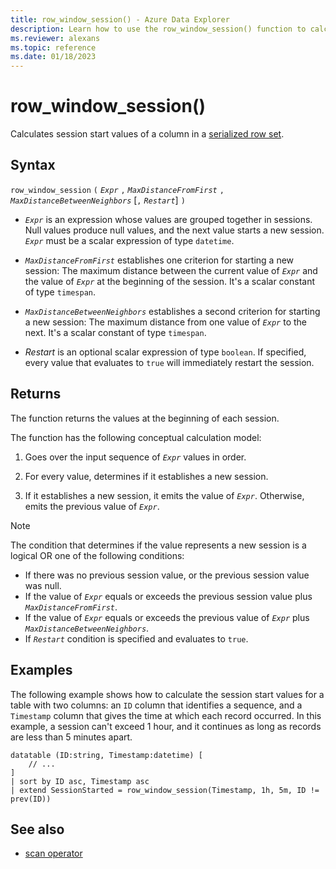 ```yaml
---
title: row_window_session() - Azure Data Explorer
description: Learn how to use the row_window_session() function to calculate session start values of a column in a serialized row set.
ms.reviewer: alexans
ms.topic: reference
ms.date: 01/18/2023
---
```

# row_window_session()

Calculates session start values of a column in a [serialized row set](./windowsfunctions.md#serialized-row-set).

## Syntax

`row_window_session` `(` *`Expr`* `,` *`MaxDistanceFromFirst`* `,` *`MaxDistanceBetweenNeighbors`* [`,` *`Restart`*] `)`

* *`Expr`* is an expression whose values are grouped together in sessions.
  Null values produce null values, and the next value starts a new session.
  *`Expr`* must be a scalar expression of type `datetime`.

* *`MaxDistanceFromFirst`* establishes one criterion for starting a new session:
  The maximum distance between the current value of *`Expr`* and the value of
  *`Expr`* at the beginning of the session.
  It's a scalar constant of type `timespan`.

* *`MaxDistanceBetweenNeighbors`* establishes a second criterion for starting a new session:
  The maximum distance from one value of *`Expr`* to the next.
  It's a scalar constant of type `timespan`.

* *Restart* is an optional scalar expression of type `boolean`. If specified,
  every value that evaluates to `true` will immediately restart the session.

## Returns

The function returns the values at the beginning of each session.

The function has the following conceptual calculation model:

1. Goes over the input sequence of *`Expr`* values in order.

1. For every value, determines if it establishes a new session.

1. If it establishes a new session, it emits the value of *`Expr`*. Otherwise, emits the previous value of *`Expr`*.

>[!NOTE]
>The condition that determines if the value represents a new session is a logical OR one of the following conditions:
>
>* If there was no previous session value, or the previous session value was null.
>* If the value of *`Expr`* equals or exceeds the previous session value plus
  *`MaxDistanceFromFirst`*.
>* If the value of *`Expr`* equals or exceeds the previous value of *`Expr`*
  plus *`MaxDistanceBetweenNeighbors`*.
>* If *`Restart`* condition is specified and evaluates to `true`.

## Examples

The following example shows how to calculate the session start values for a table
with two columns: an `ID` column that identifies a sequence, and a `Timestamp`
column that gives the time at which each record occurred. In this example,
a session can't exceed 1 hour, and it continues as long as records are less than
5 minutes apart.

```kusto
datatable (ID:string, Timestamp:datetime) [
    // ...
]
| sort by ID asc, Timestamp asc
| extend SessionStarted = row_window_session(Timestamp, 1h, 5m, ID != prev(ID))
```

## See also

* [scan operator](scan-operator.md)
